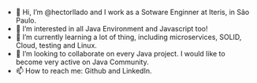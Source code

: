 - 👋 Hi, I’m @hectorllado and I work as a Sotware Enginner at Iteris, in São Paulo.
- 👀 I’m interested in all Java Environment and Javascript too!
- 🌱 I’m currently learning a lot of thing, including microservices, SOLID, Cloud, testing and Linux.
- 💞️ I’m looking to collaborate on every Java project. I would like to become very active on Java Community.
- 📫 How to reach me: Github and LinkedIn.

<!---
hectorllado/hectorllado is a ✨ special ✨ repository because its `README.md` (this file) appears on your GitHub profile.
You can click the Preview link to take a look at your changes.
--->
